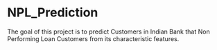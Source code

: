 # NPL_Prediction
The goal of this project is to predict Customers in Indian Bank that Non Performing Loan Customers from its characteristic features.
